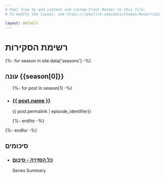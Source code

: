 ```yaml
---
# Feel free to add content and custom Front Matter to this file.
# To modify the layout, see https://jekyllrb.com/docs/themes/#overriding-theme-defaults

layout: default
---
```

<h1>רשימת הסקירות</h1>
{%- for season in site.data['seasons'] -%}
<h2>עונה {{season[0]}}</h2>
<ul class="image-list-small">
    {%- for post in season[1] -%}
    <li>
    <a href="{{ site.baseurl }}{{ post.permalink }}" style="background-image: url('{{ site.baseurl }}/assets/img/reviews/{{ post.permalink | episode_identifier}}/Header');"></a>
    <div class="details">
        <h3><a href="{{ site.baseurl }}{{ post.permalink }}">{{ post.name }}</a></h3>
        <p class="image-author">{{ post.permalink | episode_identifier}}</p>
    </div>
    </li>
    {%- endfor -%}
</ul>
{%- endfor -%}
<h2>סיכומים</h2>
<ul class="image-list-small">
<li>
<a href="{{ site.baseurl }}/Series_Summary" style="background-image: url('{{ site.baseurl }}/assets/img/reviews/Series_Summary/Header');"></a>
<div class="details">
    <h3><a href="{{ site.baseurl }}/Series_Summary">כל הסדרה - סיכום</a></h3>
    <p class="image-author">Series Summary</p>
</div>
</li>
</ul>



